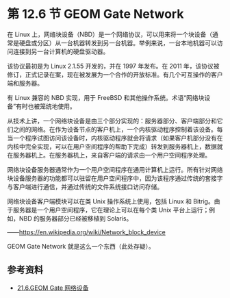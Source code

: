 # 第 12.6 节 GEOM Gate Network

在 Linux 上，网络块设备（NBD）是一个网络协议，可以用来将一个块设备（通常是硬盘或分区）从一台机器转发到另一台机器。举例来说，一台本地机器可以访问连接到另一台计算机的硬盘驱动器。

该协议最初是为 Linux 2.1.55 开发的，并在 1997 年发布。在 2011 年，该协议被修订，正式记录在案，现在被发展为一个合作的开放标准。有几个可互操作的客户端和服务器。

有 Linux 兼容的 NBD 实现，用于 FreeBSD 和其他操作系统。术语“网络块设备”有时也被笼统地使用。

从技术上讲，一个网络块设备是由三个部分实现的：服务器部分、客户端部分和它们之间的网络。在作为设备节点的客户机上，一个内核驱动程序控制着该设备。每当一个程序试图访问该设备时，内核驱动程序就会将请求（如果客户机部分没有在内核中完全实现，可以在用户空间程序的帮助下完成）转发到服务器机上，数据就在服务器机上。在服务器机上，来自客户端的请求由一个用户空间程序处理。

网络块设备服务器通常作为一个用户空间程序在通用计算机上运行。所有针对网络块设备服务器的功能都可以驻留在用户空间程序中，因为该程序通过传统的套接字与客户端进行通信，并通过传统的文件系统接口访问存储。

网络块设备客户端模块可以在类 Unix 操作系统上使用，包括 Linux 和 Bitrig。由于服务器是一个用户空间程序，它在理论上可以在每个类 Unix 平台上运行；例如，NBD 的服务器部分已经被移植到 Solaris。

——<https://en.wikipedia.org/wiki/Network_block_device>

GEOM Gate Network 就是这么一个东西（此处存疑）。

## 参考资料

- [21.6.GEOM Gate 网络设备](https://handbook.bsdcn.org/di-21-zhang-geom-mo-kuai-hua-ci-pan-zhuan-huan-kuang-jia/21.6.-geom-gate-wang-luo-she-bei.html)
